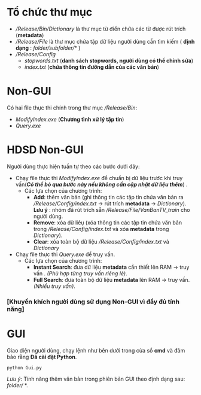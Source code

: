 ﻿# Tổ chức thư mục
- */Release/Bin/Dictionary* là thư mục từ điển chứa các từ được rút trích (**metadata**)
- */Release/File* là thư mục chứa tập dữ liệu người dùng cần tìm kiếm ( **định dạng** : *folder/subfolder/** )
- */Release/Config*
	- *stopwords.txt* (**danh sách stopwords, người dùng có thể chỉnh sửa**)
	- *index.txt* (**chứa thông tin đường dẫn của các văn bản**)

# Non-GUI
Có hai file thực thi chính trong thư mục */Release/Bin*:
-  *ModifyIndex.exe* (**Chương tình xử lý tập tin**)
- 	*Query.exe*
# HDSD Non-GUI
Người dùng thực hiện tuần tự theo các bước dưới đây:
-	Chạy file thực thi *ModifyIndex.exe* để chuẩn bị dữ liệu trước khi truy vấn(***Có thể bỏ qua bước này nếu không cần cập nhật dữ liệu thêm***) .
	-	Các lựa chọn của chương trình:
		-	**Add**: thêm văn bản (ghi thông tin các tập tin chứa văn bản ra */Release/Config/index.txt* -> rút trích **metadata** -> *Dictionary*).
		**Lưu ý** : nhóm đã rút trích sẵn */Release/File/VanBanTV_train* cho người dùng.
		-	**Remove**: xóa dữ liêụ (xóa thông tin các tập tin chứa văn bản trong
*/Release/Config/index.txt* và xóa **metadata** trong *Dictionary*).
		- **Clear**: xóa toàn bộ dữ liệu */Release/Config/index.txt* và *Dictionary*
- Chạy file thực thi *Query.exe* để truy vấn.
	-  Các lựa chọn của chương trình:
		- **Instant Search**: đưa dữ liệu **metadata** cần thiết lên RAM -> truy vấn .
			*(Phù hợp từng truy vấn riêng lẻ)*.
		- **Full Search**: đưa toàn bộ dữ liệu **metadata** lên RAM -> truy vấn.
			*(Nhiều truy vấn)*.
### [Khuyến khích người dùng sử dụng Non-GUI vì đầy đủ tính năng]

# GUI
Giao diện người dùng,  chạy lệnh như bên dưới trong cửa sổ **cmd** và đảm bảo rằng  **Đã cài đặt Python**.
```
python Gui.py
```
*Lưu ý*: Tính năng thêm văn bản trong phiên bản GUI theo định dạng sau: *folder/* *.


